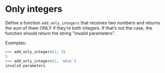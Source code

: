 # Only integers

Define a function `add_only_integers` that receives two numbers and returns 
the sum of them ONLY if they’re both integers. If that’s not the case, the 
function should return the string "invalid parameters".

Examples:

```python
>>> add_only_integers(2, 3)
5
>>> add_only_integers(2, 'what')
invalid parameters
```
